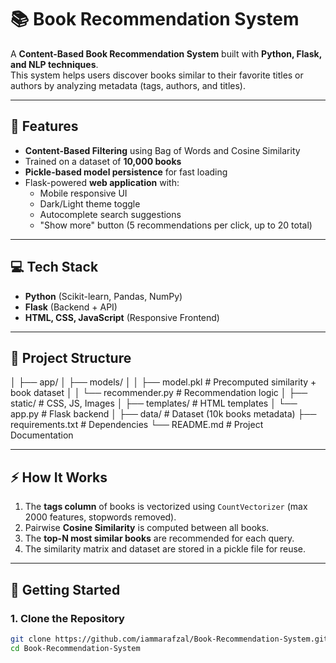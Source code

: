 # 📚 Book Recommendation System  

A **Content-Based Book Recommendation System** built with **Python, Flask, and NLP techniques**.  
This system helps users discover books similar to their favorite titles or authors by analyzing metadata (tags, authors, and titles).  

---

## 🔎 Features
- **Content-Based Filtering** using Bag of Words and Cosine Similarity  
- Trained on a dataset of **10,000 books**  
- **Pickle-based model persistence** for fast loading  
- Flask-powered **web application** with:  
  - Mobile responsive UI  
  - Dark/Light theme toggle  
  - Autocomplete search suggestions  
  - "Show more" button (5 recommendations per click, up to 20 total)  

---

## 💻 Tech Stack
- **Python** (Scikit-learn, Pandas, NumPy)  
- **Flask** (Backend + API)  
- **HTML, CSS, JavaScript** (Responsive Frontend)  

---

## 📂 Project Structure
│
├── app/
│ ├── models/
│ │ ├── model.pkl # Precomputed similarity + book dataset
│ │ └── recommender.py # Recommendation logic
│ ├── static/ # CSS, JS, Images
│ ├── templates/ # HTML templates
│ └── app.py # Flask backend
│
├── data/ # Dataset (10k books metadata)
├── requirements.txt # Dependencies
└── README.md # Project Documentation


---

## ⚡ How It Works
1. The **tags column** of books is vectorized using `CountVectorizer` (max 2000 features, stopwords removed).  
2. Pairwise **Cosine Similarity** is computed between all books.  
3. The **top-N most similar books** are recommended for each query.  
4. The similarity matrix and dataset are stored in a pickle file for reuse.  

---

## 🚀 Getting Started

### 1. Clone the Repository
```bash
git clone https://github.com/iammarafzal/Book-Recommendation-System.git
cd Book-Recommendation-System

